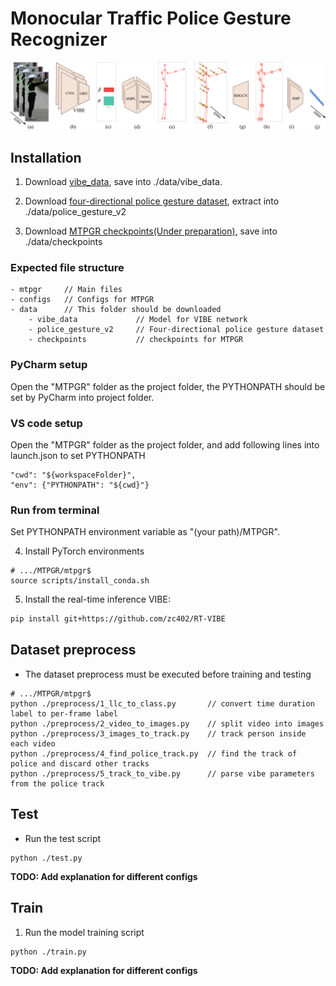 # Monocular Traffic Police Gesture Recognizer

<p align="center">
    <img src="docs/pipeline.png">
</p>

## Installation

1. Download [vibe_data](https://drive.google.com/file/d/12D5lLbhpaTVW-31N5NLj30_mDF1rHWbJ/view?usp=sharing), save into ./data/vibe_data.

2. Download [four-directional police gesture dataset](https://drive.google.com/file/d/17fav_gvVtdJm9l6n36eue4DmljI6yT1V/view?usp=sharing), extract into ./data/police_gesture_v2

3. Download [MTPGR checkpoints(Under preparation)](http://), save into ./data/checkpoints

### Expected file structure

``` 
- mtpgr     // Main files
- configs   // Configs for MTPGR
- data      // This folder should be downloaded
    - vibe_data             // Model for VIBE network
    - police_gesture_v2     // Four-directional police gesture dataset
    - checkpoints           // checkpoints for MTPGR
```

### PyCharm setup
Open the "MTPGR" folder as the project folder, the PYTHONPATH should be set by PyCharm into project folder.

### VS code setup

Open the "MTPGR" folder as the project folder, and add following lines into launch.json to set PYTHONPATH
```
"cwd": "${workspaceFolder}",
"env": {"PYTHONPATH": "${cwd}"}
```

### Run from terminal
Set PYTHONPATH environment variable as "(your path)/MTPGR".

4. Install PyTorch environments
```
# .../MTPGR/mtpgr$
source scripts/install_conda.sh
```

5. Install the real-time inference VIBE:

``` bash
pip install git+https://github.com/zc402/RT-VIBE
```

## Dataset preprocess

- The dataset preprocess must be executed before training and testing
```
# .../MTPGR/mtpgr$
python ./preprocess/1_llc_to_class.py       // convert time duration label to per-frame label
python ./preprocess/2_video_to_images.py    // split video into images
python ./preprocess/3_images_to_track.py    // track person inside each video
python ./preprocess/4_find_police_track.py  // find the track of police and discard other tracks
python ./preprocess/5_track_to_vibe.py      // parse vibe parameters from the police track
```

## Test

- Run the test script
```
python ./test.py
```

**TODO: Add explanation for different configs**

## Train

1. Run the model training script

```
python ./train.py
```

**TODO: Add explanation for different configs**

